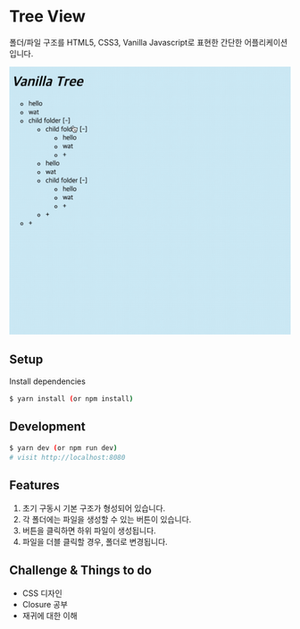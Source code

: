 # Tree View

폴더/파일 구조를 HTML5, CSS3, Vanilla Javascript로 표현한 간단한 어플리케이션입니다.

<img src="./tree-view.gif" heigth="500px" alt="example">

## Setup

Install dependencies

```sh
$ yarn install (or npm install)
```

## Development

```sh
$ yarn dev (or npm run dev)
# visit http://localhost:8080
```

## Features

1. 초기 구동시 기본 구조가 형성되어 있습니다.
2. 각 폴더에는 파일을 생성할 수 있는 버튼이 있습니다.
3. 버튼을 클릭하면 하위 파일이 생성됩니다.
4. 파일을 더블 클릭할 경우, 폴더로 변경됩니다.

## Challenge & Things to do 

- CSS 디자인
- Closure 공부
- 재귀에 대한 이해

